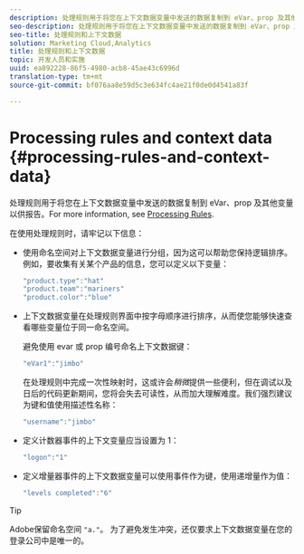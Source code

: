 ```yaml
---
description: 处理规则用于将您在上下文数据变量中发送的数据复制到 eVar、prop 及其他变量以供报告。
seo-description: 处理规则用于将您在上下文数据变量中发送的数据复制到 eVar、prop 及其他变量以供报告。
seo-title: 处理规则和上下文数据
solution: Marketing Cloud,Analytics
title: 处理规则和上下文数据
topic: 开发人员和实施
uuid: ea892228-86f5-4980-acb8-45ae43c6996d
translation-type: tm+mt
source-git-commit: bf076aa8e59d5c3e634fc4ae21f0de0d4541a83f

---
```



# Processing rules and context data {#processing-rules-and-context-data}

处理规则用于将您在上下文数据变量中发送的数据复制到 eVar、prop 及其他变量以供报告。For more information, see [Processing Rules](https://docs.adobe.com/content/help/en/analytics/admin/admin-tools/processing-rules/processing-rules.html).

在使用处理规则时，请牢记以下信息：

* 使用命名空间对上下文数据变量进行分组，因为这可以帮助您保持逻辑排序。例如，要收集有关某个产品的信息，您可以定义以下变量：

   ```js
   "product.type":"hat" 
   "product.team":"mariners" 
   "product.color":"blue"
   ```

* 上下文数据变量在处理规则界面中按字母顺序进行排序，从而使您能够快速查看哪些变量位于同一命名空间。

   避免使用 evar 或 prop 编号命名上下文数据键：

   ```js
   "eVar1":"jimbo"
   ```

   在处理规则中完成一次性映射时，这或许会&#x200B;*稍微*&#x200B;提供一些便利，但在调试以及日后的代码更新期间，您将会失去可读性，从而加大理解难度。我们强烈建议为键和值使用描述性名称：

   ```js
   "username":"jimbo"
   ```

* 定义计数器事件的上下文变量应当设置为 1：

   ```js
   "logon":"1"
   ```

* 定义增量器事件的上下文数据变量可以使用事件作为键，使用递增量作为值：

   ```js
   "levels completed":"6"
   ```

>[!TIP]
>
>Adobe保留命名空间 `"a."`。 为了避免发生冲突，还仅要求上下文数据变量在您的登录公司中是唯一的。

